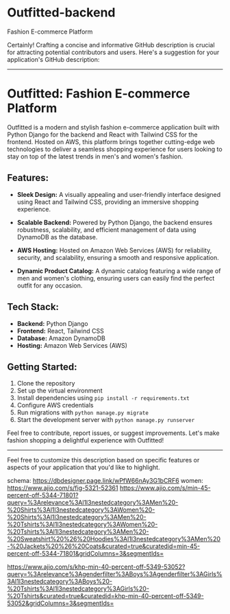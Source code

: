 # Outfitted-backend
Fashion E-commerce Platform

Certainly! Crafting a concise and informative GitHub description is crucial for attracting potential contributors and users. Here's a suggestion for your application's GitHub description:

---

# Outfitted: Fashion E-commerce Platform

Outfitted is a modern and stylish fashion e-commerce application built with Python Django for the backend and React with Tailwind CSS for the frontend. Hosted on AWS, this platform brings together cutting-edge web technologies to deliver a seamless shopping experience for users looking to stay on top of the latest trends in men's and women's fashion.

## Features:

- **Sleek Design:** A visually appealing and user-friendly interface designed using React and Tailwind CSS, providing an immersive shopping experience.

- **Scalable Backend:** Powered by Python Django, the backend ensures robustness, scalability, and efficient management of data using DynamoDB as the database.

- **AWS Hosting:** Hosted on Amazon Web Services (AWS) for reliability, security, and scalability, ensuring a smooth and responsive application.

- **Dynamic Product Catalog:** A dynamic catalog featuring a wide range of men and women's clothing, ensuring users can easily find the perfect outfit for any occasion.

## Tech Stack:

- **Backend:** Python Django
- **Frontend:** React, Tailwind CSS
- **Database:** Amazon DynamoDB
- **Hosting:** Amazon Web Services (AWS)

## Getting Started:

1. Clone the repository
2. Set up the virtual environment
3. Install dependencies using `pip install -r requirements.txt`
4. Configure AWS credentials
5. Run migrations with `python manage.py migrate`
6. Start the development server with `python manage.py runserver`

Feel free to contribute, report issues, or suggest improvements. Let's make fashion shopping a delightful experience with Outfitted!

---

Feel free to customize this description based on specific features or aspects of your application that you'd like to highlight.

schema: https://dbdesigner.page.link/wPfW66nAy3G1bCRF6
women: https://www.ajio.com/s/fig-5321-52361
https://www.ajio.com/s/min-45-percent-off-5344-71801?query=%3Arelevance%3Al1l3nestedcategory%3AMen%20-%20Shirts%3Al1l3nestedcategory%3AWomen%20-%20Shirts%3Al1l3nestedcategory%3AMen%20-%20Tshirts%3Al1l3nestedcategory%3AWomen%20-%20Tshirts%3Al1l3nestedcategory%3AMen%20-%20Sweatshirt%20%26%20Hoodies%3Al1l3nestedcategory%3AMen%20-%20Jackets%20%26%20Coats&curated=true&curatedid=min-45-percent-off-5344-71801&gridColumns=3&segmentIds=


https://www.ajio.com/s/khp-min-40-percent-off-5349-53052?query=%3Arelevance%3Agenderfilter%3ABoys%3Agenderfilter%3AGirls%3Al1l3nestedcategory%3ABoys%20-%20Tshirts%3Al1l3nestedcategory%3AGirls%20-%20Tshirts&curated=true&curatedid=khp-min-40-percent-off-5349-53052&gridColumns=3&segmentIds=

